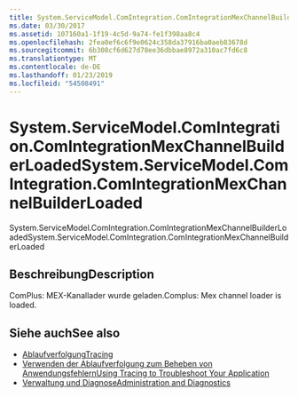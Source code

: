 ```yaml
---
title: System.ServiceModel.ComIntegration.ComIntegrationMexChannelBuilderLoaded
ms.date: 03/30/2017
ms.assetid: 107160a1-1f19-4c5d-9a74-fe1f398aa8c4
ms.openlocfilehash: 2fea0ef6c6f9e0624c358da37916ba0aeb83678d
ms.sourcegitcommit: 6b308cf6d627d78ee36dbbae8972a310ac7fd6c8
ms.translationtype: MT
ms.contentlocale: de-DE
ms.lasthandoff: 01/23/2019
ms.locfileid: "54508491"
---
```

# <a name="systemservicemodelcomintegrationcomintegrationmexchannelbuilderloaded"></a><span data-ttu-id="d7f5d-102">System.ServiceModel.ComIntegration.ComIntegrationMexChannelBuilderLoaded</span><span class="sxs-lookup"><span data-stu-id="d7f5d-102">System.ServiceModel.ComIntegration.ComIntegrationMexChannelBuilderLoaded</span></span>
<span data-ttu-id="d7f5d-103">System.ServiceModel.ComIntegration.ComIntegrationMexChannelBuilderLoaded</span><span class="sxs-lookup"><span data-stu-id="d7f5d-103">System.ServiceModel.ComIntegration.ComIntegrationMexChannelBuilderLoaded</span></span>  
  
## <a name="description"></a><span data-ttu-id="d7f5d-104">Beschreibung</span><span class="sxs-lookup"><span data-stu-id="d7f5d-104">Description</span></span>  
 <span data-ttu-id="d7f5d-105">ComPlus: MEX-Kanallader wurde geladen.</span><span class="sxs-lookup"><span data-stu-id="d7f5d-105">Complus: Mex channel loader is loaded.</span></span>  
  
## <a name="see-also"></a><span data-ttu-id="d7f5d-106">Siehe auch</span><span class="sxs-lookup"><span data-stu-id="d7f5d-106">See also</span></span>
- [<span data-ttu-id="d7f5d-107">Ablaufverfolgung</span><span class="sxs-lookup"><span data-stu-id="d7f5d-107">Tracing</span></span>](../../../../../docs/framework/wcf/diagnostics/tracing/index.md)
- [<span data-ttu-id="d7f5d-108">Verwenden der Ablaufverfolgung zum Beheben von Anwendungsfehlern</span><span class="sxs-lookup"><span data-stu-id="d7f5d-108">Using Tracing to Troubleshoot Your Application</span></span>](../../../../../docs/framework/wcf/diagnostics/tracing/using-tracing-to-troubleshoot-your-application.md)
- [<span data-ttu-id="d7f5d-109">Verwaltung und Diagnose</span><span class="sxs-lookup"><span data-stu-id="d7f5d-109">Administration and Diagnostics</span></span>](../../../../../docs/framework/wcf/diagnostics/index.md)
